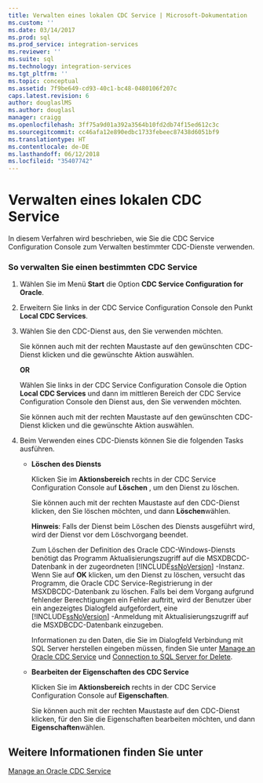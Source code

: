 ```yaml
---
title: Verwalten eines lokalen CDC Service | Microsoft-Dokumentation
ms.custom: ''
ms.date: 03/14/2017
ms.prod: sql
ms.prod_service: integration-services
ms.reviewer: ''
ms.suite: sql
ms.technology: integration-services
ms.tgt_pltfrm: ''
ms.topic: conceptual
ms.assetid: 7f9be649-cd93-40c1-bc48-0480106f207c
caps.latest.revision: 6
author: douglaslMS
ms.author: douglasl
manager: craigg
ms.openlocfilehash: 3ff75a9d01a392a3564b10fd2db74f15ed612c3c
ms.sourcegitcommit: cc46afa12e890edbc1733febeec87438d6051bf9
ms.translationtype: HT
ms.contentlocale: de-DE
ms.lasthandoff: 06/12/2018
ms.locfileid: "35407742"
---
```

# <a name="how-to-manage-a-local-cdc-service"></a>Verwalten eines lokalen CDC Service
  In diesem Verfahren wird beschrieben, wie Sie die CDC Service Configuration Console zum Verwalten bestimmter CDC-Dienste verwenden.  
  
### <a name="to-manage-a-specific-cdc-service"></a>So verwalten Sie einen bestimmten CDC Service  
  
1.  Wählen Sie im Menü **Start** die Option **CDC Service Configuration for Oracle**.  
  
2.  Erweitern Sie links in der CDC Service Configuration Console den Punkt **Local CDC Services**.  
  
3.  Wählen Sie den CDC-Dienst aus, den Sie verwenden möchten.  
  
     Sie können auch mit der rechten Maustaste auf den gewünschten CDC-Dienst klicken und die gewünschte Aktion auswählen.  
  
     **OR**  
  
     Wählen Sie links in der CDC Service Configuration Console die Option **Local CDC Services** und dann im mittleren Bereich der CDC Service Configuration Console den Dienst aus, den Sie verwenden möchten.  
  
     Sie können auch mit der rechten Maustaste auf den gewünschten CDC-Dienst klicken und die gewünschte Aktion auswählen.  
  
4.  Beim Verwenden eines CDC-Diensts können Sie die folgenden Tasks ausführen.  
  
    -   **Löschen des Diensts**  
  
         Klicken Sie im **Aktionsbereich** rechts in der CDC Service Configuration Console auf **Löschen** , um den Dienst zu löschen.  
  
         Sie können auch mit der rechten Maustaste auf den CDC-Dienst klicken, den Sie löschen möchten, und dann **Löschen**wählen.  
  
         **Hinweis**: Falls der Dienst beim Löschen des Diensts ausgeführt wird, wird der Dienst vor dem Löschvorgang beendet.  
  
         Zum Löschen der Definition des Oracle CDC-Windows-Diensts benötigt das Programm Aktualisierungszugriff auf die MSXDBCDC-Datenbank in der zugeordneten [!INCLUDE[ssNoVersion](../../includes/ssnoversion-md.md)] -Instanz. Wenn Sie auf **OK** klicken, um den Dienst zu löschen, versucht das Programm, die Oracle CDC Service-Registrierung in der MSXDBCDC-Datenbank zu löschen. Falls bei dem Vorgang aufgrund fehlender Berechtigungen ein Fehler auftritt, wird der Benutzer über ein angezeigtes Dialogfeld aufgefordert, eine [!INCLUDE[ssNoVersion](../../includes/ssnoversion-md.md)] -Anmeldung mit Aktualisierungszugriff auf die MSXDBCDC-Datenbank einzugeben.  
  
         Informationen zu den Daten, die Sie im Dialogfeld Verbindung mit SQL Server herstellen eingeben müssen, finden Sie unter [Manage an Oracle CDC Service](../../integration-services/change-data-capture/manage-an-oracle-cdc-service.md) und [Connection to SQL Server for Delete](../../integration-services/change-data-capture/connection-to-sql-server-for-delete.md).  
  
    -   **Bearbeiten der Eigenschaften des CDC Service**  
  
         Klicken Sie im **Aktionsbereich** rechts in der CDC Service Configuration Console auf **Eigenschaften**.  
  
         Sie können auch mit der rechten Maustaste auf den CDC-Dienst klicken, für den Sie die Eigenschaften bearbeiten möchten, und dann **Eigenschaften**wählen.  
  
## <a name="see-also"></a>Weitere Informationen finden Sie unter  
 [Manage an Oracle CDC Service](../../integration-services/change-data-capture/manage-an-oracle-cdc-service.md)  
  
  
